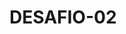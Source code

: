  # DESAFIO-02
<!-- Para cada ejercicio se crea una carpeta separada.
cada carpeta debe contar con su propia source de imagenes.>